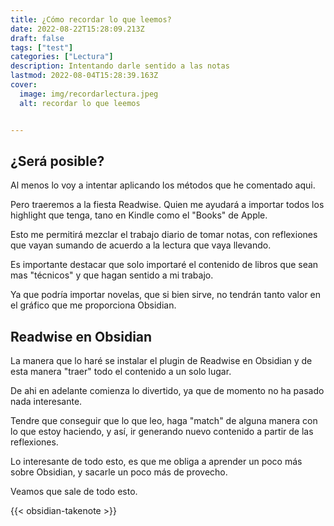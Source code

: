 ```yaml
---
title: ¿Cómo recordar lo que leemos?
date: 2022-08-22T15:28:09.213Z
draft: false
tags: ["test"]
categories: ["Lectura"]
description: Intentando darle sentido a las notas
lastmod: 2022-08-04T15:28:39.163Z
cover:
  image: img/recordarlectura.jpeg
  alt: recordar lo que leemos


---
```


## ¿Será posible?

Al menos lo voy a intentar aplicando los métodos que he comentado aqui.

Pero traeremos a la fiesta Readwise. Quien me ayudará a importar todos los highlight que tenga, tano en Kindle como el "Books" de Apple.

Esto me permitirá mezclar el trabajo diario de tomar notas, con reflexiones que vayan sumando de acuerdo a la lectura que vaya llevando.

Es importante destacar que solo importaré el contenido de libros que sean mas "técnicos" y que hagan sentido a mi trabajo.

Ya que podría importar novelas, que si bien sirve, no tendrán tanto valor en el gráfico que me proporciona Obsidian.

## Readwise en Obsidian

La manera que lo haré se instalar el plugin de Readwise en Obsidian y de esta manera "traer" todo el contenido a un solo lugar.

De ahi en adelante comienza lo divertido, ya que de momento no ha pasado nada interesante.

Tendre que conseguir que lo que leo, haga "match" de alguna manera con lo que estoy haciendo, y así, ir generando nuevo contenido a partir de las reflexiones.

Lo interesante de todo esto, es que me obliga a aprender un poco más sobre Obsidian, y sacarle un poco más de provecho.

Veamos que sale de todo esto.

{{< obsidian-takenote >}}
